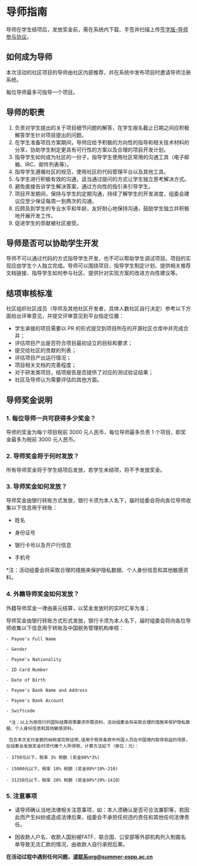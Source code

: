 # 导师指南

导师在学生结项后，发放奖金前，需在系统内下载、手签并扫描上传[签字版-导师参与协议](./assets/MENTOR-PARTICIPANT-AGREEMENT.pdf)。



## 如何成为导师

本次活动的社区项目的导师由社区内部推荐，并在系统中发布项目时邀请导师注册系统。

每位导师最多可指导一个项目。



## 导师的职责

1. 负责对学生提出的关于项目细节问题的解答，在学生报名截止日期之间应积极解答学生针对项目提出的问题。
2. 在学生准备项目方案期间，导师应给予积极的方向性的指导和相关技术材料的分享，协助学生制定更具有可行性的方案以及合理的项目开发计划。
3. 指导学生如何成为社区的一份子，指导学生使用社区常用的沟通工具（电子邮箱、IRC、邮件列表等）。
4. 指导学生遵循社区的规范，使用社区的代码管理平台以及其他工具。
5. 与学生进行积极有效的沟通，适当通过提问的方式让学生独立思考解决方式。
6. 避免直接告诉学生解决答案，通过方向性的指引来引导学生。
7. 项目开发期间，保持与学生的定期沟通，持续了解学生的开发进度，组委会建议应至少保证每周一到两次的沟通。
8. 应顾及到学生的专业水平和年龄，友好耐心地保持沟通，鼓励学生独立并积极地开展开发工作。
9. 促进学生的贡献被社区接受。



## 导师是否可以协助学生开发

导师不可以通过代码的方式指导学生开发，也不可以帮助学生调试项目。项目的实现应由学生个人独立完成。导师可以围绕项目，指导学生制定计划、提供相关推荐文档链接、指导学生如何参与社区、提供针对实现方案的改进方向性建议等。



## 结项审核标准

社区组织社区成员（导师及其他社区开发者，具体人数社区自行决定）参考以下方面给出评审意见，并提交评审意见到平台指定位置：

- 学生承接的项目需要以 PR 的形式提交到项目所在的开源社区仓库中并完成合并；
- 评估项目产出是否符合项目最初设立的目标和要求；
- 提交给社区的贡献的列表；
- 评估项目产出运行情况；
- 项目相关文档的完善程度；
- 对于研发类项目，结项报告是否提供了对应的测试验证结果；
- 社区及导师认为需要评估的其他方面。



## 导师奖金说明

### 1. 每位导师一共可获得多少奖金？

   导师的奖金为每个项目税前 3000 元人民币，每位导师最多负责 1 个项目，即奖金最多为税前 3000 元人民币。

### 2. 导师奖金将于何时发放？

   所有导师奖金将于学生结项后发放，若学生未结项，将不予发放奖金。

### 3. 导师奖金如何发放？

   导师奖金由银行转账方式发放，银行卡须为本人名下，届时组委会将向各位导师收集以下信息用于转账：

   - 姓名

   - 身份证号

   - 银行卡号以及开户行信息

   - 手机号

   *注：活动组委会将采取合理的措施来保护隐私数据、个人身份信息和其他敏感资料。

### 4. 外籍导师奖金如何发放？

   外籍导师奖金一律由美元结算，以奖金发放时的实时汇率为准；

   导师奖金由银行转账方式形式发放，银行卡须为本人名下，届时组委会将向各位导师收集以下信息用于转账及中国税务管理机构审核：

    - Payee's Full Name
    
    - Gender

    - Payee's Nationality

    - ID Card Number

    - Date of Birth

    - Payee's Bank Name and Address

    - Payee's Bank Account

    - Swiftcode

     *注：以上为按现行的国际结算政策要求所需资料，活动组委会将采取合理的措施来保护隐私数据、个人身份信息和其他敏感资料。

     包含本次支付金额的纳税或完税证明,适用于税务条款中外国人员在中国境内取得收益的场景，在组委会发放奖金时须代缴个人所得税，计算方法如下（单位：元）：

    - 3750元以下，税率 3% 税额 (奖金80%*3%)

    - 15000元以下，税率 10% 税额 (奖金80%*10%-210)

    - 31250元以下，税率 20% 税额 (奖金80%*20%-1410）

### 5. 注意事项

   - 请导师确认当地法律相关注意事项，如：本人须确认是否可合法兼职等，若因此而产生纠纷或造成法律后果，组委会不承担任何违约责任和其他任何法律责任。

   - 因收款人户名、收款人国别被FATF、联合国、公安部等外部机构列入制裁名单导致无法汇款的情况，由收款人自行承担后果。

**在活动过程中遇到任何问题，请联系org@summer-ospp.ac.cn**


